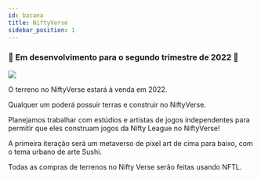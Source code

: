 ```yaml
---
id: bacana
title: NiftyVerse
sidebar_position: 1
---
```


### 🚧 Em desenvolvimento para o segundo trimestre de 2022 🚧

![](/img/niftyverse-snarfy.gif)

O terreno no NiftyVerse estará à venda em 2022.

Qualquer um poderá possuir terras e construir no NiftyVerse.

Planejamos trabalhar com estúdios e artistas de jogos independentes para permitir que eles construam jogos da Nifty League no NiftyVerse!

A primeira iteração será um metaverso de pixel art de cima para baixo, com o tema urbano de arte Sushi.

Todas as compras de terrenos no Nifty Verse serão feitas usando NFTL.
